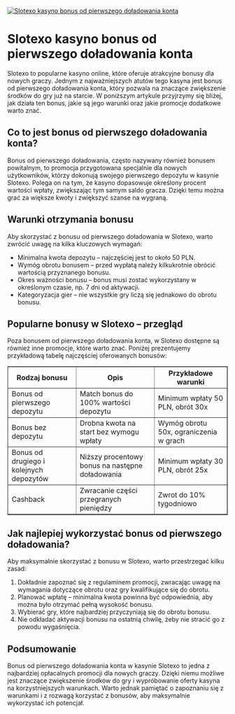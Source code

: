 [![Slotexo kasyno bonus od pierwszego doładowania konta](https://123-caf.pages.dev/gitsignup.png)](https://vrmoo.ru/Bt82HjjY)

<h1>Slotexo kasyno bonus od pierwszego doładowania konta</h1> <p>Slotexo to popularne kasyno online, które oferuje atrakcyjne bonusy dla nowych graczy. Jednym z najważniejszych atutów tego kasyna jest bonus od pierwszego doładowania konta, który pozwala na znaczące zwiększenie środków do gry już na starcie. W poniższym artykule przyjrzymy się bliżej, jak działa ten bonus, jakie są jego warunki oraz jakie promocje dodatkowe warto znać.</p>  <h2>Co to jest bonus od pierwszego doładowania konta?</h2> <p>Bonus od pierwszego doładowania, często nazywany również bonusem powitalnym, to promocja przygotowana specjalnie dla nowych użytkowników, którzy dokonują swojego pierwszego depozytu w kasynie Slotexo. Polega on na tym, że kasyno dopasowuje określony procent wartości wpłaty, zwiększając tym samym saldo gracza. Dzięki temu można grać za większe kwoty i zwiększyć szanse na wygraną.</p>  <h2>Warunki otrzymania bonusu</h2> <p>Aby skorzystać z bonusu od pierwszego doładowania w Slotexo, warto zwrócić uwagę na kilka kluczowych wymagań:</p> <ul>   <li>Minimalna kwota depozytu – najczęściej jest to około 50 PLN.</li>   <li>Wymóg obrotu bonusem – przed wypłatą należy kilkukrotnie obrócić wartością przyznanego bonusu.</li>   <li>Okres ważności bonusu – bonus musi zostać wykorzystany w określonym czasie, np. 7 dni od aktywacji.</li>   <li>Kategoryzacja gier – nie wszystkie gry liczą się jednakowo do obrotu bonusu.</li> </ul>  <h2>Popularne bonusy w Slotexo – przegląd</h2> <p>Poza bonusem od pierwszego doładowania konta, w Slotexo dostępne są również inne promocje, które warto znać. Poniżej prezentujemy przykładową tabelę najczęściej oferowanych bonusów:</p> <table border="1" cellpadding="8" cellspacing="0">   <thead>     <tr>       <th>Rodzaj bonusu</th>       <th>Opis</th>       <th>Przykładowe warunki</th>     </tr>   </thead>   <tbody>     <tr>       <td>Bonus od pierwszego depozytu</td>       <td>Match bonus do 100% wartości depozytu</td>       <td>Minimum wpłaty 50 PLN, obrót 30x</td>     </tr>     <tr>       <td>Bonus bez depozytu</td>       <td>Drobna kwota na start bez wymogu wpłaty</td>       <td>Wymóg obrotu 50x, ograniczenia w grach</td>     </tr>     <tr>       <td>Bonus od drugiego i kolejnych depozytów</td>       <td>Niższy procentowy bonus na następne doładowania</td>       <td>Minimum wpłaty 30 PLN, obrót 25x</td>     </tr>     <tr>       <td>Cashback</td>       <td>Zwracanie części przegranych pieniędzy</td>       <td>Zwrot do 10% tygodniowo</td>     </tr>   </tbody> </table>  <h2>Jak najlepiej wykorzystać bonus od pierwszego doładowania?</h2> <p>Aby maksymalnie skorzystać z bonusu w Slotexo, warto przestrzegać kilku zasad:</p> <ol>   <li>Dokładnie zapoznać się z regulaminem promocji, zwracając uwagę na wymagania dotyczące obrotu oraz gry kwalifikujące się do obrotu.</li>   <li>Planować wpłatę – minimalna kwota powinna być odpowiednia, aby można było otrzymać pełną wysokość bonusu.</li>   <li>Wybierać gry, które najbardziej przyczyniają się do obrotu bonusu.</li>   <li>Nie odkładać aktywacji bonusu na ostatnią chwilę, żeby nie stracić go z powodu wygaśnięcia.</li> </ol>  <h2>Podsumowanie</h2> <p>Bonus od pierwszego doładowania konta w kasynie Slotexo to jedna z najbardziej opłacalnych promocji dla nowych graczy. Dzięki niemu możliwe jest znaczące zwiększenie środków do gry i wypróbowanie oferty kasyna na korzystniejszych warunkach. Warto jednak pamiętać o zapoznaniu się z warunkami i z rozwagą korzystać z bonusów, aby maksymalnie wykorzystać ich potencjał.</p>